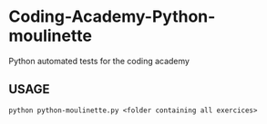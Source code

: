 # Coding-Academy-Python-moulinette
Python automated tests for the coding academy

## USAGE

`python python-moulinette.py <folder containing all exercices>`